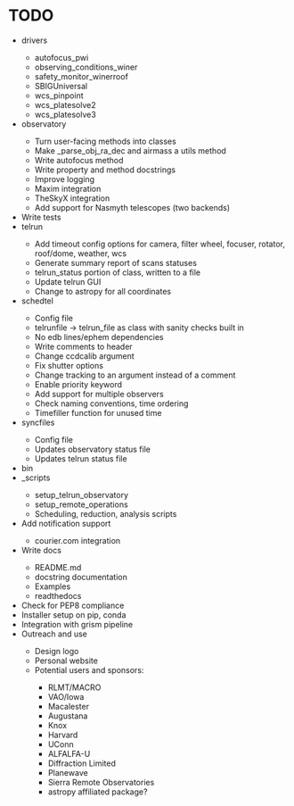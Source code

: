 # TODO
<ul>

<li>drivers</li>
    <ul>
    <li>autofocus_pwi</li>
    <li>observing_conditions_winer</li>
    <li>safety_monitor_winerroof</li>
    <li>SBIGUniversal</li>
    <li>wcs_pinpoint</li>
    <li>wcs_platesolve2</li>
    <li>wcs_platesolve3</li>
    </ul>

<li>observatory</li>
    <ul>
    <li>Turn user-facing methods into classes</li>
    <li>Make _parse_obj_ra_dec and airmass a utils method</li>
    <li>Write autofocus method</li>
    <li>Write property and method docstrings</li>
    <li>Improve logging</li>
    <li>Maxim integration</li>
    <li>TheSkyX integration</li>
    <li>Add support for Nasmyth telescopes (two backends)</li>
    </ul>

<li>Write tests</li>

<li>telrun</li>
    <ul>
    <li>Add timeout config options for camera, filter wheel, focuser, rotator, roof/dome, weather, wcs</li>
    <li>Generate summary report of scans statuses</li>
    <li>telrun_status portion of class, written to a file</li>
    <li>Update telrun GUI</li>
    <li>Change to astropy for all coordinates</li>
    </ul>

<li>schedtel</li>
    <ul>
    <li>Config file</li>
    <li>telrunfile -> telrun_file as class with sanity checks built in</li>
    <li>No edb lines/ephem dependencies</li>
    <li>Write comments to header</li>
    <li>Change ccdcalib argument</li>
    <li>Fix shutter options</li>
    <li>Change tracking to an argument instead of a comment</li>
    <li>Enable priority keyword</li>
    <li>Add support for multiple observers</li>
    <li>Check naming conventions, time ordering</li>
    <li>Timefiller function for unused time</li>
    </ul>

<li>syncfiles</li>
    <ul>
    <li>Config file</li>
    <li>Updates observatory status file</li>
    <li>Updates telrun status file</li>
    </ul>

<li>bin</li>

<li>_scripts</li>
    <ul>
    <li>setup_telrun_observatory</li>
    <li>setup_remote_operations</li>
    <li>Scheduling, reduction, analysis scripts</li>
    </ul>

<li>Add notification support</li>
    <ul>
    <li>courier.com integration</li>
    </ul>

<li>Write docs</li>
    <ul>
    <li>README.md</li>
    <li>docstring documentation</li>
    <li>Examples</li>
    <li>readthedocs</li>
    </ul>

<li>Check for PEP8 compliance</li>

<li>Installer setup on pip, conda</li>

<li>Integration with grism pipeline</li>

<li>Outreach and use</li>
    <ul>
    <li>Design logo</li>
    <li>Personal website</li>
    <li>Potential users and sponsors:</li>
        <ul>
        <li>RLMT/MACRO</li>
        <li>VAO/Iowa</li>
        <li>Macalester</li>
        <li>Augustana</li>
        <li>Knox</li>
        <li>Harvard</li>
        <li>UConn</li>
        <li>ALFALFA-U</li>
        <li>Diffraction Limited</li>
        <li>Planewave</li>
        <li>Sierra Remote Observatories</li>
        <li>astropy affiliated package?</li>
        </ul>
    </ul>

</ul>